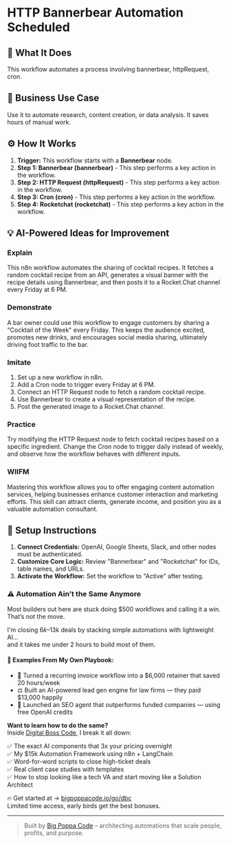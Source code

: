 # HTTP Bannerbear Automation Scheduled

## 🚀 What It Does
This workflow automates a process involving bannerbear, httpRequest, cron.

## 💼 Business Use Case
Use it to automate research, content creation, or data analysis. It saves hours of manual work.

## ⚙️ How It Works
1.  **Trigger:** This workflow starts with a **Bannerbear** node.
2. **Step 1: Bannerbear (bannerbear)** - This step performs a key action in the workflow.
3. **Step 2: HTTP Request (httpRequest)** - This step performs a key action in the workflow.
4. **Step 3: Cron (cron)** - This step performs a key action in the workflow.
5. **Step 4: Rocketchat (rocketchat)** - This step performs a key action in the workflow.

## 💡 AI-Powered Ideas for Improvement
### Explain
This n8n workflow automates the sharing of cocktail recipes. It fetches a random cocktail recipe from an API, generates a visual banner with the recipe details using Bannerbear, and then posts it to a Rocket.Chat channel every Friday at 6 PM.

### Demonstrate
A bar owner could use this workflow to engage customers by sharing a "Cocktail of the Week" every Friday. This keeps the audience excited, promotes new drinks, and encourages social media sharing, ultimately driving foot traffic to the bar.

### Imitate
1. Set up a new workflow in n8n.
2. Add a Cron node to trigger every Friday at 6 PM.
3. Connect an HTTP Request node to fetch a random cocktail recipe.
4. Use Bannerbear to create a visual representation of the recipe.
5. Post the generated image to a Rocket.Chat channel.

### Practice
Try modifying the HTTP Request node to fetch cocktail recipes based on a specific ingredient. Change the Cron node to trigger daily instead of weekly, and observe how the workflow behaves with different inputs.

### WIIFM
Mastering this workflow allows you to offer engaging content automation services, helping businesses enhance customer interaction and marketing efforts. This skill can attract clients, generate income, and position you as a valuable automation consultant.

## 🔧 Setup Instructions
1. **Connect Credentials:** OpenAI, Google Sheets, Slack, and other nodes must be authenticated.
2. **Customize Core Logic:** Review "Bannerbear" and "Rocketchat" for IDs, table names, and URLs.
3. **Activate the Workflow:** Set the workflow to "Active" after testing.

### ⚠️ Automation Ain’t the Same Anymore

Most builders out here are stuck doing $500 workflows and calling it a win.  
That’s not the move.  

I'm closing $6k–$13k deals by stacking simple automations with lightweight AI...  
and it takes me under 2 hours to build most of them.

#### 🧠 Examples From My Own Playbook:
- 🔁 Turned a recurring invoice workflow into a $6,000 retainer that saved 20 hours/week  
- ⚖️ Built an AI-powered lead gen engine for law firms — they paid $13,000 happily  
- 🚀 Launched an SEO agent that outperforms funded companies — using free OpenAI credits  

**Want to learn how to do the same?**  
Inside [Digital Boss Code](https://bigpoppacode.io/go/dbc), I break it all down:

✅ The exact AI components that 3x your pricing overnight  
✅ My $15k Automation Framework using n8n + LangChain  
✅ Word-for-word scripts to close high-ticket deals  
✅ Real client case studies with templates  
✅ How to stop looking like a tech VA and start moving like a Solution Architect  

🔥 Get started at → [bigpoppacode.io/go/dbc](https://bigpoppacode.io/go/dbc)  
Limited time access, early birds get the best bonuses.

---
> Built by [Big Poppa Code](https://bigpoppacode.io) – architecting automations that scale people, profits, and purpose.
